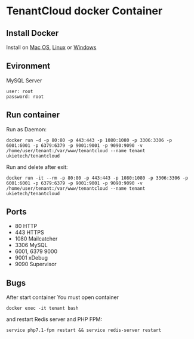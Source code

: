 # TenantCloud docker Container

## Install Docker

Install on [Mac OS](https://docs.docker.com/docker-for-mac/install/#download-docker-for-mac), [Linux](https://docs.docker.com/engine/installation/linux/docker-ce/ubuntu/) or [Windows](https://docs.docker.com/docker-for-windows/install/)

## Evironment

MySQL Server

```
user: root
password: root
```


## Run container

Run as Daemon:
```
docker run -d -p 80:80 -p 443:443 -p 1080:1080 -p 3306:3306 -p 6001:6001 -p 6379:6379 -p 9001:9001 -p 9090:9090 -v /home/user/tenant:/var/www/tenantcloud --name tenant ukietech/tenantcloud
```

Run and delete after exit:
```
docker run -it --rm -p 80:80 -p 443:443 -p 1080:1080 -p 3306:3306 -p 6001:6001 -p 6379:6379 -p 9001:9001 -p 9090:9090 -v /home/user/tenant:/var/www/tenantcloud --name tenant ukietech/tenantcloud
```

## Ports

- 80 HTTP
- 443 HTTPS
- 1080 Mailcatcher
- 3306 MySQL
- 6001, 6379 9000 
- 9001 xDebug
- 9090 Supervisor

## Bugs

After start container You must open container

```
docker exec -it tenant bash
```

and restart Redis server and PHP FPM:

```
service php7.1-fpm restart && service redis-server restart
```

